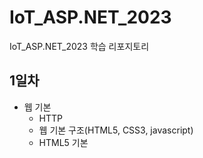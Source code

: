 # IoT_ASP.NET_2023
IoT_ASP.NET_2023 학습 리포지토리

## 1일차
- 웹 기본
  - HTTP
  - 웹 기본 구조(HTML5, CSS3, javascript)
  - HTML5 기본 
